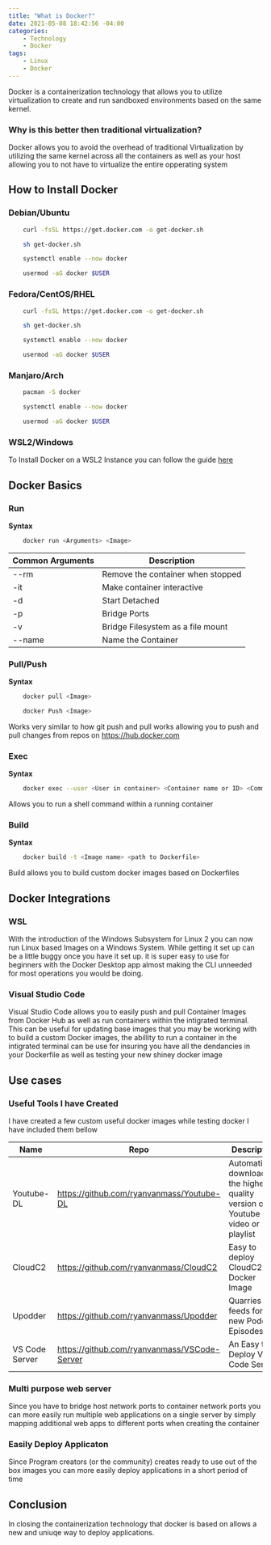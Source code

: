 ```yaml
---
title: "What is Docker?"
date: 2021-05-08 18:42:56 -04:00
categories:
    - Technology
    - Docker
tags:
    - Linux
    - Docker
---
```


Docker is a containerization technology that allows you to utilize virtualization to create and run sandboxed environments based on the same kernel.

### Why is this better then traditional virtualization?
Docker allows you to avoid the overhead of traditional Virtualization by utilizing the same kernel across all the containers as well as your host allowing you to not have to virtualize the entire opperating system

## How to Install Docker
### Debian/Ubuntu
```bash
    curl -fsSL https://get.docker.com -o get-docker.sh

    sh get-docker.sh

    systemctl enable --now docker

    usermod -aG docker $USER
```

### Fedora/CentOS/RHEL
```bash
    curl -fsSL https://get.docker.com -o get-docker.sh

    sh get-docker.sh

    systemctl enable --now docker

    usermod -aG docker $USER
```

### Manjaro/Arch
```bash
    pacman -S docker

    systemctl enable --now docker

    usermod -aG docker $USER
```

### WSL2/Windows
To Install Docker on a WSL2 Instance you can follow the guide [here](https://docs.microsoft.com/en-us/windows/wsl/tutorials/wsl-containers)


## Docker Basics
### Run
__Syntax__
```bash
    docker run <Arguments> <Image>
```

| Common Arguments 	| Description                       	|
|------------------	|-----------------------------------	|
| --rm             	| Remove the container when stopped 	|
| -it              	| Make container interactive        	|
| -d               	| Start Detached                    	|
| -p               	| Bridge Ports                      	|
| -v               	| Bridge Filesystem as a file mount 	|
| --name           	| Name the Container                	|

### Pull/Push
__Syntax__
```bash
    docker pull <Image>

    docker Push <Image>
```

Works very similar to how git push and pull works allowing you to push and pull changes from repos on https://hub.docker.com

### Exec
__Syntax__
```bash
    docker exec --user <User in container> <Container name or ID> <Command>
```

Allows you to run a shell command within a running container

### Build
__Syntax__
```bash
    docker build -t <Image name> <path to Dockerfile>
```
Build allows you to build custom docker images based on Dockerfiles

## Docker Integrations
### WSL
With the introduction of the Windows Subsystem for Linux 2 you can now run Linux based Images on a Windows System. While getting it set up can be a little buggy once you have it set up. it is super easy to use for beginners with the Docker Desktop app almost making the CLI unneeded for most operations you would be doing.

### Visual Studio Code
Visual Studio Code allows you to easily push and pull Container Images from Docker Hub as well as run containers within the intigrated terminal. This can be useful for updating base images that you may be working with to build a custom Docker images, the abillity to run a container in the intigrated terminal can be use for insuring you have all the dendancies in your Dockerfile as well as testing your new shiney docker image 

## Use cases
### Useful Tools I have Created
I have created a few custom useful docker images while testing docker I have included them bellow

| Name           	| Repo                                         	| Description                                                                        	|
|----------------	|----------------------------------------------	|------------------------------------------------------------------------------------	|
| Youtube-DL     	| https://github.com/ryanvanmass/Youtube-DL    	| Automatically downloads the highest quality version of a Youtube video or playlist 	|
| CloudC2        	| https://github.com/ryanvanmass/CloudC2       	| Easy to deploy CloudC2 Docker Image                                                	|
| Upodder        	| https://github.com/ryanvanmass/Upodder       	| Quarries RSS feeds for new Podcast Episodes                                        	|
| VS Code Server 	| https://github.com/ryanvanmass/VSCode-Server 	| An Easy to Deploy VS Code Server                                                   	|

### Multi purpose web server
Since you have to bridge host network ports to container network ports you can more easily run multiple web applications on a single server by simply mapping additional web apps to different ports when creating the container

### Easily Deploy Applicaton
Since Program creators (or the community) creates ready to use out of the box images you can more easily deploy applications in a short period of time

## Conclusion
In closing the containerization technology that docker is based on allows a new and uniuqe way to deploy applications.